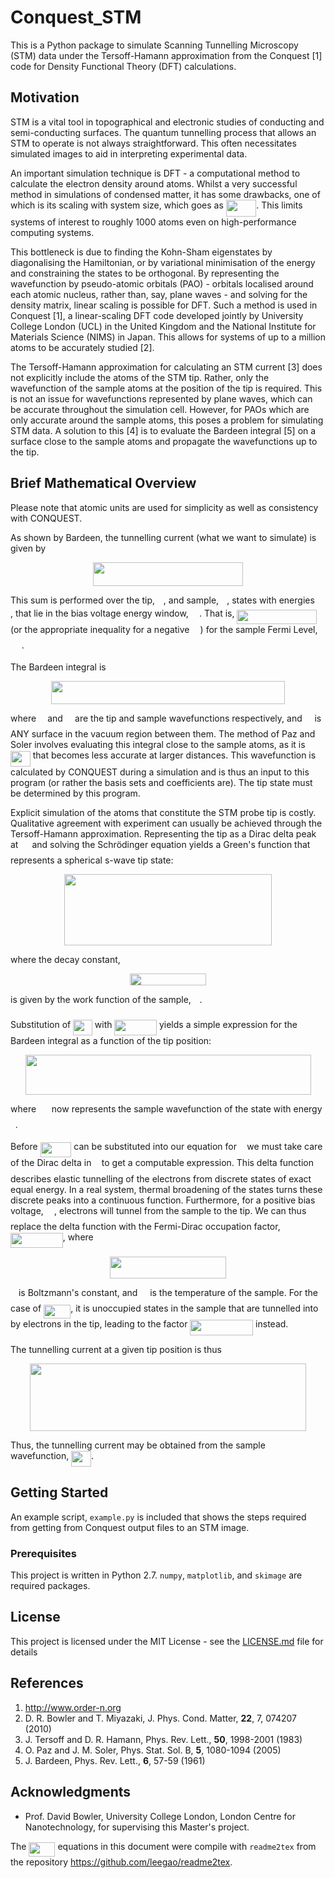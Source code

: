 # Conquest_STM

This is a Python package to simulate Scanning Tunnelling Microscopy (STM) data under the Tersoff-Hamann approximation from the Conquest [1] code for Density Functional Theory (DFT) calculations.

## Motivation

STM is a vital tool in topographical and electronic studies of conducting and semi-conducting surfaces. The quantum tunnelling process that allows an STM to operate is not always straightforward. This often necessitates simulated images to aid in interpreting experimental data.

An important simulation technique is DFT - a computational method to calculate the electron density around atoms. Whilst a very successful method in simulations of condensed matter, it has some drawbacks, one of which is its scaling with system size, which goes as <img src="https://rawgit.com/johanmcquillan/conquest_stm/None/svgs/3c5638d37c66029a01e04817cbad1d37.svg?invert_in_darkmode" align=middle width=48.557355pt height=26.70657pt/>. This limits systems of interest to roughly 1000 atoms even on high-performance computing systems.

This bottleneck is due to finding the Kohn-Sham eigenstates by diagonalising the Hamiltonian, or by variational minimisation of the energy and constraining the states to be orthogonal. By representing the wavefunction by pseudo-atomic orbitals (PAO) - orbitals localised around each atomic nucleus, rather than, say, plane waves - and solving for the density matrix, linear scaling is possible for DFT. Such a method is used in Conquest [1], a linear-scaling DFT code developed jointly by University College London (UCL) in the United Kingdom and the National Institute for Materials Science (NIMS) in Japan. This allows for systems of up to a million atoms to be accurately studied [2].

The Tersoff-Hamann approximation for calculating an STM current [3] does not explicitly include the atoms of the STM tip. Rather, only the wavefunction of the sample atoms at the position of the tip is required. This is not an issue for wavefunctions represented by plane waves, which can be accurate throughout the simulation cell. However, for PAOs which are only accurate around the sample atoms, this poses a problem for simulating STM data. A solution to this [4] is to evaluate the Bardeen integral [5] on a surface close to the sample atoms and propagate the wavefunctions up to the tip.

## Brief Mathematical Overview

Please note that atomic units are used for simplicity as well as consistency with CONQUEST.

As shown by Bardeen, the tunnelling current (what we want to simulate) is given by
<p align="center"><img src="https://rawgit.com/johanmcquillan/conquest_stm/None/svgs/2c5bc2bdbc18e99f66c7157c157089f9.svg?invert_in_darkmode" align=middle width=239.811pt height=38.38758pt/></p>

This sum is performed over the tip, <img src="https://rawgit.com/johanmcquillan/conquest_stm/None/svgs/07617f9d8fe48b4a7b3f523d6730eef0.svg?invert_in_darkmode" align=middle width=9.86799pt height=14.10255pt/>, and sample, <img src="https://rawgit.com/johanmcquillan/conquest_stm/None/svgs/b49211c7e49541e500c32b4d56d354dc.svg?invert_in_darkmode" align=middle width=9.132585pt height=14.10255pt/>, states with energies <img src="https://rawgit.com/johanmcquillan/conquest_stm/None/svgs/e76eead5067c5c0fdf70614a08ab0c95.svg?invert_in_darkmode" align=middle width=12.27039pt height=14.10255pt/>, that lie in the bias voltage energy window, <img src="https://rawgit.com/johanmcquillan/conquest_stm/None/svgs/a9a3a4a202d80326bda413b5562d5cd1.svg?invert_in_darkmode" align=middle width=13.192575pt height=22.38192pt/>. That is, <img src="https://rawgit.com/johanmcquillan/conquest_stm/None/svgs/8a5f6e4f652372d9bbf551ffd6d7f8dd.svg?invert_in_darkmode" align=middle width=127.215495pt height=22.38192pt/> (or the appropriate inequality for a negative <img src="https://rawgit.com/johanmcquillan/conquest_stm/None/svgs/a9a3a4a202d80326bda413b5562d5cd1.svg?invert_in_darkmode" align=middle width=13.192575pt height=22.38192pt/>) for the sample Fermi Level, <img src="https://rawgit.com/johanmcquillan/conquest_stm/None/svgs/391eb7f9ef426346bab88aabcda164f6.svg?invert_in_darkmode" align=middle width=17.705325pt height=14.10255pt/>.

The Bardeen integral is
<p align="center"><img src="https://rawgit.com/johanmcquillan/conquest_stm/None/svgs/941e8651fc1f6369950f358399533a79.svg?invert_in_darkmode" align=middle width=374.68695pt height=37.35204pt/></p>

where <img src="https://rawgit.com/johanmcquillan/conquest_stm/None/svgs/c91091e68f0e0113ff161179172813ac.svg?invert_in_darkmode" align=middle width=10.246995pt height=14.10255pt/> and <img src="https://rawgit.com/johanmcquillan/conquest_stm/None/svgs/7e3c241c2dec821bd6c6fbd314fe4762.svg?invert_in_darkmode" align=middle width=11.255475pt height=22.74591pt/> are the tip and sample wavefunctions respectively, and <img src="https://rawgit.com/johanmcquillan/conquest_stm/None/svgs/813cd865c037c89fcdc609b25c465a05.svg?invert_in_darkmode" align=middle width=11.82786pt height=22.38192pt/> is ANY surface in the vacuum region between them. The method of Paz and Soler involves evaluating this integral close to the sample atoms, as it is <img src="https://rawgit.com/johanmcquillan/conquest_stm/None/svgs/2de90df5ef3c9406edcd8e1d78a9e5e7.svg?invert_in_darkmode" align=middle width=31.75161pt height=24.56553pt/> that becomes less accurate at larger distances. This wavefunction is calculated by CONQUEST during a simulation and is thus an input to this program (or rather the basis sets and coefficients are). The tip state must be determined by this program.

Explicit simulation of the atoms that constitute the STM probe tip is costly. Qualitative agreement with experiment can usually be achieved through the Tersoff-Hamann approximation. Representing the tip as a Dirac delta peak at <img src="https://rawgit.com/johanmcquillan/conquest_stm/None/svgs/6423e0d54c2545769ad013e5f6a4cf94.svg?invert_in_darkmode" align=middle width=14.125155pt height=22.473pt/> and solving the Schrödinger equation yields a Green's function that represents a spherical s-wave tip state:
<p align="center"><img src="https://rawgit.com/johanmcquillan/conquest_stm/None/svgs/9bfdbaa8c533b512ad4107ffc190d94b.svg?invert_in_darkmode" align=middle width=331.9932pt height=113.807595pt/></p>

where the decay constant,
<p align="center"><img src="https://rawgit.com/johanmcquillan/conquest_stm/None/svgs/077a05818b3243b70fe48a1b3b31feec.svg?invert_in_darkmode" align=middle width=121.777095pt height=19.654965pt/></p>

is given by the work function of the sample, <img src="https://rawgit.com/johanmcquillan/conquest_stm/None/svgs/f50853d41be7d55874e952eb0d80c53e.svg?invert_in_darkmode" align=middle width=9.757935pt height=22.74591pt/>.


Substitution of <img src="https://rawgit.com/johanmcquillan/conquest_stm/None/svgs/84fa817903364a747cabef21126476d0.svg?invert_in_darkmode" align=middle width=30.740985pt height=24.56553pt/> with <img src="https://rawgit.com/johanmcquillan/conquest_stm/None/svgs/7bd3ed61c120134b1f6edf60f44cd32c.svg?invert_in_darkmode" align=middle width=67.53879pt height=24.56553pt/> yields a simple expression for the Bardeen integral as a function of the tip position:
<p align="center"><img src="https://rawgit.com/johanmcquillan/conquest_stm/None/svgs/565061f3a2762e9d87da52e3531160b3.svg?invert_in_darkmode" align=middle width=457.01205pt height=63.73719pt/></p>

where <img src="https://rawgit.com/johanmcquillan/conquest_stm/None/svgs/72f2218c93bfb88863a87d988cfcdb1a.svg?invert_in_darkmode" align=middle width=16.855245pt height=22.74591pt/> now represents the sample wavefunction of the state with energy <img src="https://rawgit.com/johanmcquillan/conquest_stm/None/svgs/9ae7733dac2b7b4470696ed36239b676.svg?invert_in_darkmode" align=middle width=7.6369095pt height=14.10255pt/>.

Before <img src="https://rawgit.com/johanmcquillan/conquest_stm/None/svgs/ee0de26e7f8622fc36aee8ce81bfbfaf.svg?invert_in_darkmode" align=middle width=49.783305pt height=24.56553pt/> can be substituted into our equation for <img src="https://rawgit.com/johanmcquillan/conquest_stm/None/svgs/21fd4e8eecd6bdf1a4d3d6bd1fb8d733.svg?invert_in_darkmode" align=middle width=8.4843pt height=22.38192pt/> we must take care of the Dirac delta in <img src="https://rawgit.com/johanmcquillan/conquest_stm/None/svgs/21fd4e8eecd6bdf1a4d3d6bd1fb8d733.svg?invert_in_darkmode" align=middle width=8.4843pt height=22.38192pt/> to get a computable expression. This delta function describes elastic tunnelling of the electrons from discrete states of exact equal energy. In a real system, thermal broadening of the states turns these discrete peaks into a continuous function. Furthermore, for a positive bias voltage, <img src="https://rawgit.com/johanmcquillan/conquest_stm/None/svgs/a9a3a4a202d80326bda413b5562d5cd1.svg?invert_in_darkmode" align=middle width=13.192575pt height=22.38192pt/>, electrons will tunnel from the sample to the tip. We can thus replace the delta function with the Fermi-Dirac occupation factor, <img src="https://rawgit.com/johanmcquillan/conquest_stm/None/svgs/c63e32227981794f696b8263edb42426.svg?invert_in_darkmode" align=middle width=83.672325pt height=24.56553pt/>, where
<p align="center"><img src="https://rawgit.com/johanmcquillan/conquest_stm/None/svgs/221a083892ea5917e0c9f4bb8c4f2bee.svg?invert_in_darkmode" align=middle width=186.1926pt height=34.61007pt/></p>

<img src="https://rawgit.com/johanmcquillan/conquest_stm/None/svgs/63bb9849783d01d91403bc9a5fea12a2.svg?invert_in_darkmode" align=middle width=9.041505pt height=22.74591pt/> is Boltzmann's constant, and <img src="https://rawgit.com/johanmcquillan/conquest_stm/None/svgs/2f118ee06d05f3c2d98361d9c30e38ce.svg?invert_in_darkmode" align=middle width=11.84502pt height=22.38192pt/> is the temperature of the sample. For the case of <img src="https://rawgit.com/johanmcquillan/conquest_stm/None/svgs/2b896cf26468d63c705295ac622e1c08.svg?invert_in_darkmode" align=middle width=43.26465pt height=22.38192pt/>, it is unoccupied states in the sample that are tunnelled into by electrons in the tip, leading to the factor <img src="https://rawgit.com/johanmcquillan/conquest_stm/None/svgs/240808c6aadbbbfad2108d0320585b2c.svg?invert_in_darkmode" align=middle width=100.74174pt height=24.56553pt/> instead. 

The tunnelling current at a given tip position is thus
<p align="center"><img src="https://rawgit.com/johanmcquillan/conquest_stm/None/svgs/d777fedd83e7062a62423228d3331c39.svg?invert_in_darkmode" align=middle width=441.1176pt height=108.15387pt/></p>

Thus, the tunnelling current may be obtained from the sample wavefunction, <img src="https://rawgit.com/johanmcquillan/conquest_stm/None/svgs/2de90df5ef3c9406edcd8e1d78a9e5e7.svg?invert_in_darkmode" align=middle width=31.75161pt height=24.56553pt/>.

## Getting Started

An example script, ```example.py``` is included that shows the steps required from getting from Conquest output files to an STM image.

### Prerequisites

This project is written in Python 2.7. ```numpy```, ```matplotlib```, and ```skimage``` are required packages.

## License

This project is licensed under the MIT License - see the [LICENSE.md](LICENSE.md) file for details

## References

1. <http://www.order-n.org>
2. D. R. Bowler and T. Miyazaki, J. Phys. Cond. Matter, **22**, 7, 074207 (2010)
3. J. Tersoff and D. R. Hamann, Phys. Rev. Lett., **50**, 1998-2001 (1983)
4. O. Paz and J. M. Soler, Phys. Stat. Sol. B, **5**, 1080-1094 (2005)
5. J. Bardeen, Phys. Rev. Lett., **6**, 57-59 (1961)

## Acknowledgments

* Prof. David Bowler, University College London, London Centre for Nanotechnology, for supervising this Master's project.

The <img src="https://rawgit.com/johanmcquillan/conquest_stm/None/svgs/c068b57af6b6fa949824f73dcb828783.svg?invert_in_darkmode" align=middle width=42.05817pt height=22.407pt/> equations in this document were compile with ```readme2tex``` from the repository <https://github.com/leegao/readme2tex>.
